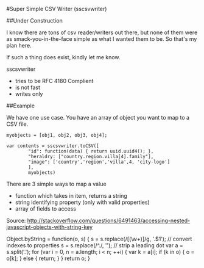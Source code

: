 #Super Simple CSV Writer (sscsvwriter)

##Under Construction

I know there are tons of csv reader/writers out there, but none of them were as
smack-you-in-the-face simple as what I wanted them to be. So that's my plan here.

If such a thing does exist, kindly let me know. 

sscsvwriter
* tries to be RFC 4180 Complient
* is not fast
* writes only

##Example

We have one use case. You have an array of object you want to map to a CSV file.

```
myobjects = [obj1, obj2, obj3, obj4];

var contents = sscsvwriter.toCSV([
        "id": function(data) { return uuid.uuid4(); },
        "heraldry: ["country.region.villa[4].family"],
        "image": ['country','region','villa',4, 'city-logo']
        ],
        myobjects)

```

There are 3 simple ways to map a value
* function which takes in item, returns a string
* string identifying property (only with valid properties)
* array of fields to access



Source:  http://stackoverflow.com/questions/6491463/accessing-nested-javascript-objects-with-string-key

Object.byString = function(o, s) {
    s = s.replace(/\[(\w+)\]/g, '.$1'); // convert indexes to properties
    s = s.replace(/^\./, '');           // strip a leading dot
    var a = s.split('.');
    for (var i = 0, n = a.length; i < n; ++i) {
        var k = a[i];
        if (k in o) {
            o = o[k];
        } else {
            return;
        }
    }
    return o;
}

